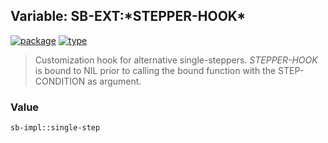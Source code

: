 ## Variable: SB-EXT:\*STEPPER-HOOK\*
[![package](https://img.shields.io/badge/Package-SB--EXT-5f9ea0.svg?style=social&colorA=999999)](../) [![type](https://img.shields.io/badge/Type-Variable-5f9ea0.svg?style=social&colorA=999999)](../#variable) 

> Customization hook for alternative single-steppers.
> *STEPPER-HOOK* is bound to NIL prior to calling the bound function
> with the STEP-CONDITION as argument.

### Value
```cl
sb-impl::single-step
```
